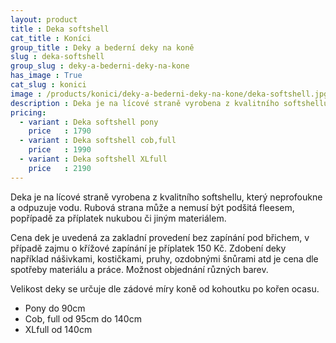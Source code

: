```yaml
---
layout: product
title : Deka softshell
cat_title : Koníci
group_title : Deky a bederní deky na koně
slug : deka-softshell
group_slug : deky-a-bederni-deky-na-kone
has_image : True
cat_slug : konici
image : /products/konici/deky-a-bederni-deky-na-kone/deka-softshell.jpg
description : Deka je na lícové straně vyrobena z kvalitního softshellu, který neprofoukne a odpuzuje vodu.Rubová strana může a nemusí být podšitá fleesem, popřípadě za příplatek nukubou či jiným materiálem.
pricing:
  - variant : Deka softshell pony
    price   : 1790
  - variant : Deka softshell cob,full
    price   : 1990
  - variant : Deka softshell XLfull
    price   : 2190
---
```


Deka je na lícové straně vyrobena z kvalitního softshellu, který neprofoukne a odpuzuje vodu.
Rubová strana může a nemusí být podšitá fleesem, popřípadě za příplatek nukubou či jiným materiálem.

Cena dek je uvedená za zakladní provedení bez zapínání pod břichem, v případě zajmu o křížové zapínání je příplatek 150&nbsp;Kč.
Zdobení deky například nášivkami, kostičkami, pruhy, ozdobnými šnůrami atd je cena dle spotřeby materiálu a práce.
Možnost objednání různých barev.

Velikost deky se určuje dle zádové míry koně od kohoutku po kořen ocasu.

- Pony do 90cm
- Cob, full od 95cm do 140cm
- XLfull od 140cm


